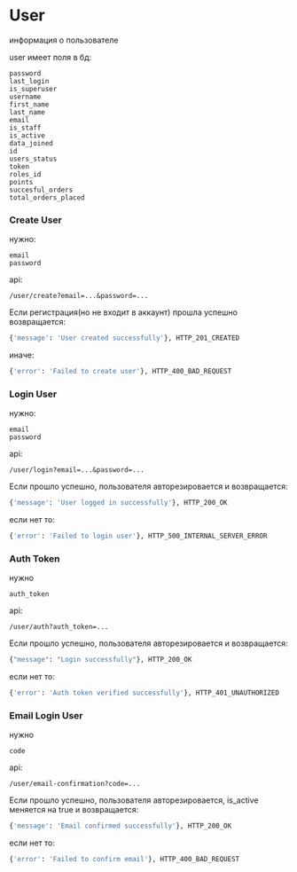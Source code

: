 # User

информация о пользователе


user имеет поля в бд:

    password
    last_login
    is_superuser
    username
    first_name
    last_name
    email
    is_staff
    is_active
    data_joined
    id
    users_status
    token
    roles_id
    points
    succesful_orders
    total_orders_placed



### Create User
нужно:
    
    email
    password

api:
    
    /user/create?email=...&password=...

Если регистрация(но не входит в аккаунт) прошла успешно возвращается:
```Python
{'message': 'User created successfully'}, HTTP_201_CREATED
```
иначе:
```Python
{'error': 'Failed to create user'}, HTTP_400_BAD_REQUEST
```



### Login User
нужно:
    
    email
    password

api:
    
    /user/login?email=...&password=...

Если прошло успешно, пользователя авторезировается и возвращается:
```Python
{'message': 'User logged in successfully'}, HTTP_200_OK
```
если нет то:
```Python
{'error': 'Failed to login user'}, HTTP_500_INTERNAL_SERVER_ERROR
```

### Auth Token
нужно 
    
    auth_token

api:
    
    /user/auth?auth_token=...

Если прошло успешно, пользователя авторезировается и возвращается:
```Python
{"message": "Login successfully"}, HTTP_200_OK
```
если нет то:
```Python
{'error': 'Auth token verified successfully'}, HTTP_401_UNAUTHORIZED
```


### Email Login User
нужно 
    
    code

api:
    
    /user/email-confirmation?code=...

Если прошло успешно, пользователя авторезировается,
is_active меняется на true и возвращается:
```Python
{'message': 'Email confirmed successfully'}, HTTP_200_OK
```
если нет то:
```Python
{'error': 'Failed to confirm email'}, HTTP_400_BAD_REQUEST
```
